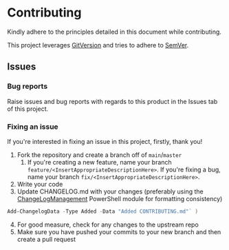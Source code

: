 # Contributing

Kindly adhere to the principles detailed in this document while contributing.

This project leverages [GitVersion](https://gitversion.net) and tries to adhere to [SemVer](https://semver.org/). 

## Issues

### Bug reports

Raise issues and bug reports with regards to this product in the Issues tab of this project.

### Fixing an issue

If you're interested in fixing an issue in this project, firstly, thank you! 

1. Fork the repository and create a branch off of `main`/`master`
   1. If you're creating a new feature, name your branch `feature/<InsertAppropriateDescriptionHere>`. If you're fixing a bug, name your branch `fix/<InsertAppropriateDescriptionHere>`.
2. Write your code
3. Update CHANGELOG.md with your changes (preferably using the [ChangeLogManagement](https://www.powershellgallery.com/packages/ChangelogManagement) PowerShell module for formatting consistency) 
```powershell 
Add-ChangelogData -Type Added -Data "Added CONTRIBUTING.md"` )
```
4. For good measure, check for any changes to the upstream repo
5. Make sure you have pushed your commits to your new branch and then create a pull request